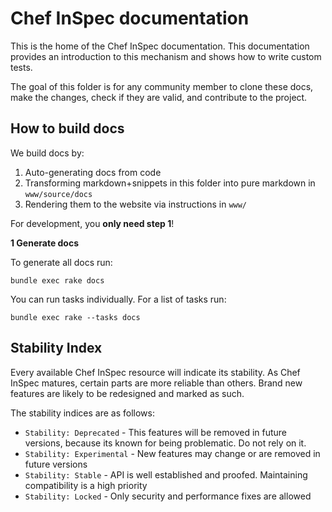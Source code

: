 # Chef InSpec documentation

This is the home of the Chef InSpec documentation. This documentation provides an introduction to this mechanism and shows how to write custom tests.

The goal of this folder is for any community member to clone these docs, make the changes, check if they are valid, and contribute to the project.

## How to build docs

We build docs by:

1. Auto-generating docs from code
2. Transforming markdown+snippets in this folder into pure markdown in `www/source/docs`
3. Rendering them to the website via instructions in `www/`

For development, you **only need step 1**!

**1 Generate docs**

To generate all docs run:

```
bundle exec rake docs
```

You can run tasks individually. For a list of tasks run:

```
bundle exec rake --tasks docs
```

## Stability Index

Every available Chef InSpec resource will indicate its stability. As Chef InSpec matures, certain parts are more reliable than others. Brand new features are likely to be redesigned and marked as such.

The stability indices are as follows:

* `Stability: Deprecated` - This features will be removed in future versions, because its known for being problematic. Do not rely on it.
* `Stability: Experimental` - New features may change or are removed in future versions
* `Stability: Stable` - API is well established and proofed. Maintaining compatibility is a high priority
* `Stability: Locked` - Only security and performance fixes are allowed

